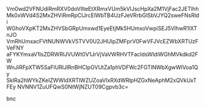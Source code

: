 Vm0wd2VFNUdiRmRXV0doVllteEtXRmxVUm5kVlJscHpXa2M1VjFac2JETlhh
Mk0xWVd4S2MxZHViRmRpClJrcElWbTB4UzFJeVRrbGlSbVJYQ2sweFNsRldi
WGhoVXpKT2MxZHVSbGRpUmxwd1EyeEtjMk5HUmxoVwpiSEJ5VlhwR1lXTnJO
VmRhUmxacFVtNUNWVkV5TVV0U2JHUlpZMFprV0FwVFJVcEZWbXRTUzFVeFNY
aFYKYmxaV1lsZDRWRlJVUWt0V1JrVjVaVWRHVTFacldsWldiWGhMVkdkd2FW
WnJiRFpXTW5SaFlURlJlRnBHClpGVUtZa1phVDFWc2FGTlNWbXgwWlVoa1Qy
SklRa2hWYkZKelZWWldXRTlWZUZoaVIxRXdWRlpHZGxNeAphM2xQVkUxTFEy
NVNNV1ZuUFQwS0NtWjNZUT09Cgpvb3c=

bnc